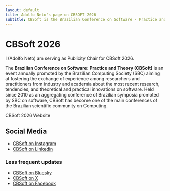 ```yaml
---
layout: default
title: Adolfo Neto's page on CBSOFT 2026
subtitle: CBSoft is the Brazilian Conference on Software - Practice and Theory 
---
```


# CBSoft 2026

<!-- thumb: /images/CBSOFT2025_q.png -->
<!-- <img src="/images/CBSOFT2025_q.png" alt="CBSoft 2025 logo" height="100"> -->

I (Adolfo Neto) am serving as Publicity Chair  for CBSoft 2026.


The **Brazilian Conference on Software: Practice and Theory (CBSoft)** is an event annually promoted by the Brazilian Computing Society (SBC) aiming at fostering the exchange of experience among researchers and practitioners from industry and academia about the most recent research, tendencies, and theoretical and practical innovations on software. Held since 2010 as an aggregating conference of Brazilian symposia promoted by SBC on software, CBSoft has become one of the main conferences of the Brazilian scientific community on Computing.



CBSoft 2026 Website

## Social Media


- [CBSoft on Instagram](https://bit.ly/4iY69rS)
- [CBSoft on Linkedin](https://bit.ly/4ddR1ph)


### Less frequent updates

- [CBSoft on Bluesky](https://bit.ly/3GPyraV)
- [CBSoft on X](https://bit.ly/4kAhwYz)
- [CBSoft on Facebook](https://bit.ly/4iY6CKE)
